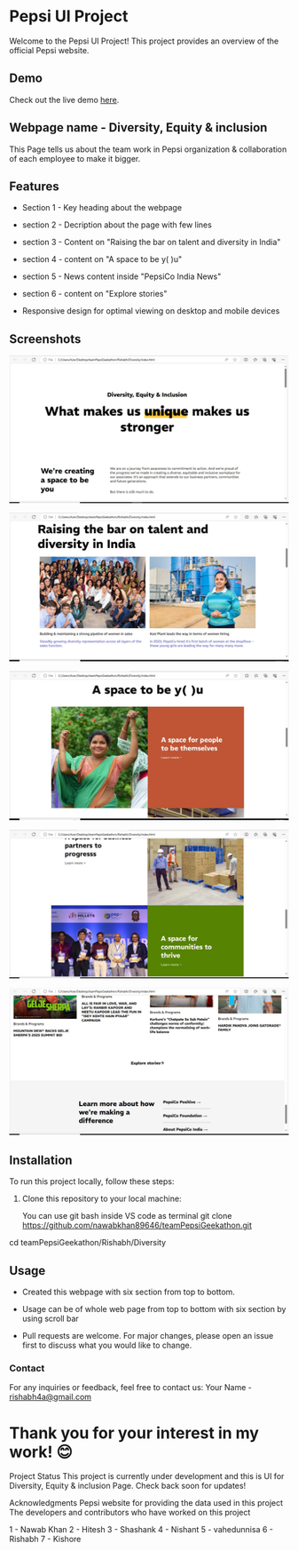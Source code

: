 # Pepsi UI Project

Welcome to the Pepsi UI Project! This project provides an overview of the official Pepsi website.

## Demo

Check out the live demo [here](https://nawabkhan89646.github.io/teamPepsiGeekathon/).

## Webpage name - Diversity, Equity & inclusion

This Page tells us about the team work in Pepsi organization & collaboration of each employee to make it bigger. 

## Features

- Section 1 - Key heading about the webpage
- section 2 - Decription about the page with few lines
- section 3 - Content on "Raising the bar on talent and diversity in India"
- section 4 - content on "A space to be y( )u"
- section 5 - News content inside "PepsiCo India News"
- section 6 - content on "Explore stories"

- Responsive design for optimal viewing on desktop and mobile devices

## Screenshots

![Homepage Screenshot](https://github.com/nawabkhan89646/teamPepsiGeekathon/blob/6cb22c67a63d6dc2bbb15b3201340f3ee15bbccd/Rishabh/Diversity/diversity_screenshot_1.JPG)

![Homepage Screenshot](https://github.com/nawabkhan89646/teamPepsiGeekathon/blob/6cb22c67a63d6dc2bbb15b3201340f3ee15bbccd/Rishabh/Diversity/diversity_screenshot_2.JPG)

![Homepage Screenshot](https://github.com/nawabkhan89646/teamPepsiGeekathon/blob/6cb22c67a63d6dc2bbb15b3201340f3ee15bbccd/Rishabh/Diversity/diversity_screenshot_3.JPG)

![Homepage Screenshot](https://github.com/nawabkhan89646/teamPepsiGeekathon/blob/6cb22c67a63d6dc2bbb15b3201340f3ee15bbccd/Rishabh/Diversity/diversity_screenshot_4.JPG)

![Homepage Screenshot](https://github.com/nawabkhan89646/teamPepsiGeekathon/blob/6cb22c67a63d6dc2bbb15b3201340f3ee15bbccd/Rishabh/Diversity/diversity_screenshot_5.JPG)


## Installation

To run this project locally, follow these steps:

1. Clone this repository to your local machine:

   You can use git bash inside VS code as terminal
   git clone https://github.com/nawabkhan89646/teamPepsiGeekathon.git

cd teamPepsiGeekathon/Rishabh/Diversity


## Usage
- Created this webpage with six section from top to bottom.
- Usage can be of whole web page from top to bottom with six section by using scroll bar

- Pull requests are welcome. For major changes, please open an issue first to discuss what you would like to change.

### Contact
For any inquiries or feedback, feel free to contact us:
Your Name - rishabh4a@gmail.com

# Thank you for your interest in my work! 😊
Project Status
This project is currently under development and this is UI for Diversity, Equity & inclusion Page. Check back soon for updates!

Acknowledgments
Pepsi website for providing the data used in this project
The developers and contributors who have worked on this project

1 - Nawab Khan
2 - Hitesh
3 - Shashank
4 - Nishant
5 - vahedunnisa
6 - Rishabh
7 - Kishore
